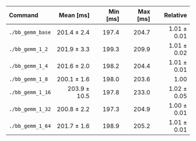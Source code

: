 | Command | Mean [ms] | Min [ms] | Max [ms] | Relative |
|:---|---:|---:|---:|---:|
| `./bb_gemm_base` | 201.4 ± 2.4 | 197.4 | 204.7 | 1.01 ± 0.01 |
| `./bb_gemm_1_2` | 201.9 ± 3.3 | 199.3 | 209.9 | 1.01 ± 0.02 |
| `./bb_gemm_1_4` | 201.6 ± 2.0 | 198.2 | 204.4 | 1.01 ± 0.01 |
| `./bb_gemm_1_8` | 200.1 ± 1.6 | 198.0 | 203.6 | 1.00 |
| `./bb_gemm_1_16` | 203.9 ± 10.5 | 197.8 | 233.0 | 1.02 ± 0.05 |
| `./bb_gemm_1_32` | 200.8 ± 2.2 | 197.3 | 204.9 | 1.00 ± 0.01 |
| `./bb_gemm_1_64` | 201.7 ± 1.6 | 198.9 | 205.2 | 1.01 ± 0.01 |
